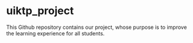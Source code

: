 # uiktp_project
This Github repository contains our project, whose purpose is to improve the learning experience for all students.
